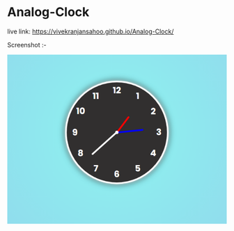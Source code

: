 # Analog-Clock

live link: https://vivekranjansahoo.github.io/Analog-Clock/

Screenshot :-

![vivek](images/1.PNG)



